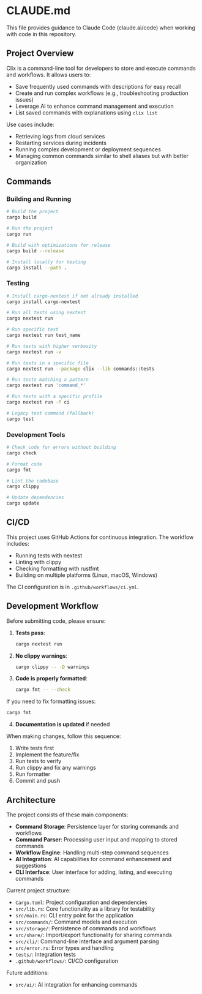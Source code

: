 # CLAUDE.md

This file provides guidance to Claude Code (claude.ai/code) when working with code in this repository.

## Project Overview

Clix is a command-line tool for developers to store and execute commands and workflows. It allows users to:
- Save frequently used commands with descriptions for easy recall
- Create and run complex workflows (e.g., troubleshooting production issues)
- Leverage AI to enhance command management and execution
- List saved commands with explanations using `clix list`

Use cases include:
- Retrieving logs from cloud services
- Restarting services during incidents
- Running complex development or deployment sequences
- Managing common commands similar to shell aliases but with better organization

## Commands

### Building and Running

```bash
# Build the project
cargo build

# Run the project
cargo run

# Build with optimizations for release
cargo build --release

# Install locally for testing
cargo install --path .
```

### Testing

```bash
# Install cargo-nextest if not already installed
cargo install cargo-nextest

# Run all tests using nextest
cargo nextest run

# Run specific test
cargo nextest run test_name

# Run tests with higher verbosity
cargo nextest run -v

# Run tests in a specific file
cargo nextest run --package clix --lib commands::tests

# Run tests matching a pattern
cargo nextest run 'command_*'

# Run tests with a specific profile
cargo nextest run -P ci

# Legacy test command (fallback)
cargo test
```

### Development Tools

```bash
# Check code for errors without building
cargo check

# Format code
cargo fmt

# Lint the codebase
cargo clippy

# Update dependencies
cargo update
```

## CI/CD

This project uses GitHub Actions for continuous integration. The workflow includes:

- Running tests with nextest
- Linting with clippy
- Checking formatting with rustfmt
- Building on multiple platforms (Linux, macOS, Windows)

The CI configuration is in `.github/workflows/ci.yml`.

## Development Workflow

Before submitting code, please ensure:

1. **Tests pass**:
   ```bash
   cargo nextest run
   ```

2. **No clippy warnings**:
   ```bash
   cargo clippy -- -D warnings
   ```

3. **Code is properly formatted**:
   ```bash
   cargo fmt -- --check
   ```

If you need to fix formatting issues:
   ```bash
   cargo fmt
   ```

4. **Documentation is updated** if needed

When making changes, follow this sequence:
1. Write tests first
2. Implement the feature/fix
3. Run tests to verify
4. Run clippy and fix any warnings
5. Run formatter
6. Commit and push

## Architecture

The project consists of these main components:

- **Command Storage**: Persistence layer for storing commands and workflows
- **Command Parser**: Processing user input and mapping to stored commands
- **Workflow Engine**: Handling multi-step command sequences
- **AI Integration**: AI capabilities for command enhancement and suggestions
- **CLI Interface**: User interface for adding, listing, and executing commands

Current project structure:
- `Cargo.toml`: Project configuration and dependencies
- `src/lib.rs`: Core functionality as a library for testability
- `src/main.rs`: CLI entry point for the application
- `src/commands/`: Command models and execution
- `src/storage/`: Persistence of commands and workflows
- `src/share/`: Import/export functionality for sharing commands
- `src/cli/`: Command-line interface and argument parsing
- `src/error.rs`: Error types and handling
- `tests/`: Integration tests
- `.github/workflows/`: CI/CD configuration

Future additions:
- `src/ai/`: AI integration for enhancing commands